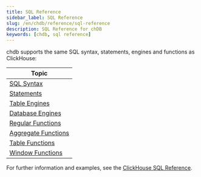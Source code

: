 ```yaml
---
title: SQL Reference
sidebar_label: SQL Reference
slug: /en/chdb/reference/sql-reference
description: SQL Reference for chDB
keywords: [chdb, sql reference]
---
```


chdb supports the same SQL syntax, statements, engines and functions as ClickHouse:

| Topic                      |
|----------------------------|
| [SQL Syntax](/docs/en/sql-reference/syntax)          |
| [Statements](/docs/en/sql-reference/statements)          |
| [Table Engines](/docs/en/engines/table-engines)       |
| [Database Engines](/docs/en/engines/database-engines)    |
| [Regular Functions](/docs/en/sql-reference/functions)   |
| [Aggregate Functions](/docs/en/sql-reference/aggregate-functions) |
| [Table Functions](/docs/en/sql-reference/table-functions)     | 
| [Window Functions](/docs/en/sql-reference/window-functions)    |

For further information and examples, see the [ClickHouse SQL Reference](/docs/en/sql-reference).